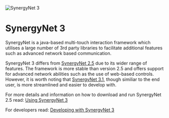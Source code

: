 ![SynergyNet 3](https://raw.githubusercontent.com/wiki/synergynet/synergynet3/synergynet3_preview_full.png)

# SynergyNet 3

SynergyNet is a java-based multi-touch interaction framework which utilises a large number of 3rd party libraries to facilitate additional features such as advanced network based communication.

SynergyNet 3 differs from [SynergyNet 2.5](https://github.com/synergynet/synergynet2.5) due to its wider range of features.
The framework is more stable than version 2.5 and offers support for advanced network abilities such as the use of web-based controls.  However, it is worth noting that [SynergyNet 3.1](https://github.com/synergynet/synergynet3.1), though similiar to the end user, is more streamlined and easier to develop with.

For more details and information on how to download and run SynergyNet 2.5 read: [Using SynergyNet 3](https://github.com/synergynet/synergynet3/wiki/Running-SynergyNet-3)

For developers read:  [Developing with SynergyNet 3]()
